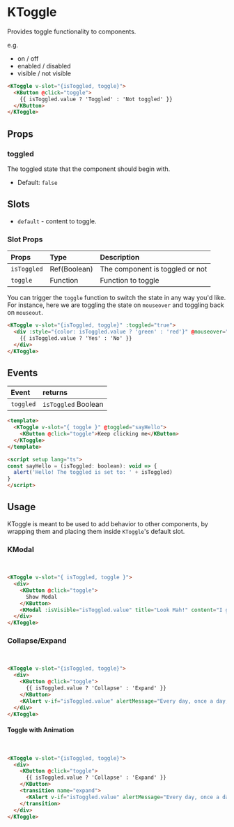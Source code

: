 # KToggle

Provides toggle functionality to components.

e.g.

- on / off
- enabled / disabled
- visible / not visible

<KCard>
  <template #body>
    <KToggle v-slot="{isToggled, toggle}">
      <KButton @click="toggle">
        {{ isToggled.value ? 'Toggled' : 'Not toggled' }}
      </KButton>
    </KToggle>
  </template>
</KCard>

```html
<KToggle v-slot="{isToggled, toggle}">
  <KButton @click="toggle">
    {{ isToggled.value ? 'Toggled' : 'Not toggled' }}
  </KButton>
</KToggle>
```

## Props

### toggled

The toggled state that the component should begin with.

- Default: `false`

## Slots

- `default` - content to toggle.

### Slot Props

| Props       | Type         | Description                     |
| :---------- | :----------- | :------------------------------ |
| `isToggled` | Ref(Boolean) | The component is toggled or not |
| `toggle`    | Function     | Function to toggle              |

You can trigger the `toggle` function to switch the state in any way you'd like.
For instance, here we are toggling the state on `mouseover` and toggling back on
`mouseout`.

<KCard>
  <template #body>
    <KToggle :toggled="true" v-slot="{isToggled, toggle}">
      <div
        :style="{color: isToggled.value ? 'green' : 'red'}"
        @mouseover="toggle"
        @mouseout="toggle">
        {{ isToggled.value ? 'Yes' : 'No' }}
      </div>
    </KToggle>
  </template>
</KCard>

```html
<KToggle v-slot="{isToggled, toggle}" :toggled="true">
  <div :style="{color: isToggled.value ? 'green' : 'red'}" @mouseover="toggle" @mouseout="toggle">
    {{ isToggled.value ? 'Yes' : 'No' }}
  </div>
</KToggle>
```

## Events

| Event     | returns             |
| :-------- | :------------------ |
| `toggled` | `isToggled` Boolean |

<KCard>
  <template #body>
    <KToggle v-slot="{ toggle }" @toggled="sayHello">
      <KButton @click="toggle">Keep clicking me</KButton>
    </KToggle>
  </template>
</KCard>

```html
<template>
  <KToggle v-slot="{ toggle }" @toggled="sayHello">
    <KButton @click="toggle">Keep clicking me</KButton>
  </KToggle>
</template>

<script setup lang="ts">
const sayHello = (isToggled: boolean): void => {
  alert('Hello! The toggled is set to: ' + isToggled)
}
</script>
```

## Usage

KToggle is meant to be used to add behavior to other components, by wrapping
them and placing them inside `KToggle`'s default slot.

### KModal

<br/>
<KCard>
  <template #body>
    <KToggle v-slot="{ isToggled, toggle }">
      <div>
        <KButton @click="toggle">
          Show Modal
        </KButton>
        <KModal
          :isVisible="isToggled.value"
          title="Look Mah!"
          content="I got toggles!"
          @proceed="toggle"
          @canceled="toggle" />
      </div>
    </KToggle>
  </template>
</KCard>

```html
<KToggle v-slot="{ isToggled, toggle }">
  <div>
    <KButton @click="toggle">
      Show Modal
    </KButton>
    <KModal :isVisible="isToggled.value" title="Look Mah!" content="I got toggles!" @proceed="toggle" @canceled="toggle" />
  </div>
</KToggle>
```

### Collapse/Expand

<br/>
<KCard style="min-height: 100px;">
  <template #body>
    <KToggle v-slot="{isToggled, toggle}">
      <div>
        <KButton @click="toggle" class="vertical-spacing">
          {{ isToggled.value ? 'Collapse' : 'Expand' }}
        </KButton>
        <KAlert
          v-if="isToggled.value"
          alertMessage="Every day, once a day, give yourself a present." />
      </div>
    </KToggle>
  </template>
</KCard>

```html
<KToggle v-slot="{isToggled, toggle}">
  <div>
    <KButton @click="toggle">
      {{ isToggled.value ? 'Collapse' : 'Expand' }}
    </KButton>
    <KAlert v-if="isToggled.value" alertMessage="Every day, once a day, give yourself a present." />
  </div>
</KToggle>
```

#### Toggle with Animation

<br/>
<KCard style="min-height: 100px;">
  <template #body>
    <KToggle v-slot="{isToggled, toggle}">
      <div>
        <KButton @click="toggle" class="vertical-spacing">
          {{ isToggled.value ? 'Collapse' : 'Expand' }}
        </KButton>
        <transition name="expand">
          <KAlert
            v-if="isToggled.value"
            alertMessage="Every day, once a day, give yourself a present." />
        </transition>
      </div>
    </KToggle>
  </template>
</KCard>

```html
<KToggle v-slot="{isToggled, toggle}">
  <div>
    <KButton @click="toggle">
      {{ isToggled.value ? 'Collapse' : 'Expand' }}
    </KButton>
    <transition name="expand">
      <KAlert v-if="isToggled.value" alertMessage="Every day, once a day, give yourself a present." />
    </transition>
  </div>
</KToggle>
```

<script setup lang="ts">
const sayHello = (isToggled: boolean): void => {
  alert('hello! the toggled is set to: ' + isToggled)
}
</script>

<style>
.expand-enter-active {
  transform-origin: top left;
  animation: expand-in 0.5s;
}
.expand-leave-active {
  animation: expand-in 0.5s;
  animation-direction: reverse;
  transform-origin: top left;
}

@keyframes expand-in {
  0% {
    transform: scaleY(0);
    opacity: 0;
  }
  100% {
    transform: scaleY(1);
    opacity: 1;
  }
}
</style>
